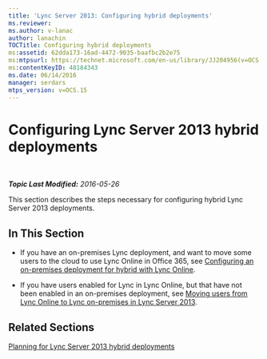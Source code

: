 ```yaml
---
title: 'Lync Server 2013: Configuring hybrid deployments'
ms.reviewer: 
ms.author: v-lanac
author: lanachin
TOCTitle: Configuring hybrid deployments
ms:assetid: 62dda173-16ad-4472-9035-baafbc2b2e75
ms:mtpsurl: https://technet.microsoft.com/en-us/library/JJ204956(v=OCS.15)
ms:contentKeyID: 48184343
ms.date: 06/14/2016
manager: serdars
mtps_version: v=OCS.15
---
```


<div data-xmlns="http://www.w3.org/1999/xhtml">

<div class="topic" data-xmlns="http://www.w3.org/1999/xhtml" data-msxsl="urn:schemas-microsoft-com:xslt" data-cs="http://msdn.microsoft.com/en-us/">

<div data-asp="http://msdn2.microsoft.com/asp">

# Configuring Lync Server 2013 hybrid deployments

</div>

<div id="mainSection">

<div id="mainBody">

<span> </span>

_**Topic Last Modified:** 2016-05-26_

This section describes the steps necessary for configuring hybrid Lync Server 2013 deployments.

<div>

## In This Section

  - If you have an on-premises Lync deployment, and want to move some users to the cloud to use Lync Online in Office 365, see [Configuring an on-premises deployment for hybrid with Lync Online](lync-server-2013-configuring-an-on-premises-deployment-for-hybrid-with-lync-online.md).

  - If you have users enabled for Lync in Lync Online, but that have not been enabled in an on-premises deployment, see [Moving users from Lync Online to Lync on-premises in Lync Server 2013](lync-server-2013-moving-users-from-lync-online-to-lync-on-premises.md).

</div>

<div>

## Related Sections

[Planning for Lync Server 2013 hybrid deployments](lync-server-2013-planning-for-hybrid-deployments.md)

</div>

</div>

<span> </span>

</div>

</div>

</div>

